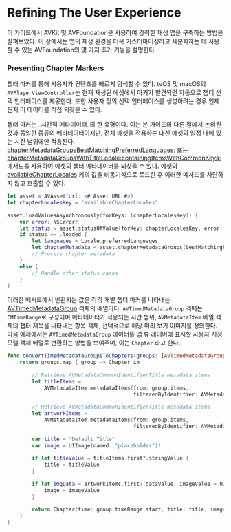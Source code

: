 # Refining The User Experience

이 가이드에서 AVKit 및 AVFoundation을 사용하여 강력한 재생 앱을 구축하는 방법을 살펴보았다. 이 장에서는 앱의 재생 환경을 더욱 커스터마이징하고 세분화하는 데 사용할 수 있는 AVFoundation의 몇 가지 추가 기능을 설명한다.

### Presenting Chapter Markers 

챕터 마커를 통해 사용자가 컨텐츠를 빠르게 탐색할 수 있다. tvOS 및 macOS의  `AVPlayerViewController`는 현재 재생된 에셋에서 마커가 발견되면 자동으로 챕터 선택 인터페이스를 제공한다. 또한 사용자 정의 선택 인터페이스를 생성하려는 경우 언제든지 이 데이터를 직접 되찾을 수 있다.

챕터 마커는 _시간적 메타데이터_의 한 유형이다. 이는 본 가이드의 다른 절에서 논의된 것과 동일한 종류의 메타데이터이지만, 전체 에셋을 적용하는 대신 에셋의 일정 내에 있는 시간 범위에만 적용된다. [chapterMetadataGroupsBestMatchingPreferredLanguages:](https://developer.apple.com/documentation/avfoundation/avasset/1390909-chaptermetadatagroupsbestmatchin) 또는 [chapterMetadataGroupsWithTitleLocale:containingItemsWithCommonKeys:](https://developer.apple.com/documentation/avfoundation/avasset/1388966-chaptermetadatagroupswithtitlelo) 메서드를 사용하여 에셋의 챕터 메타데이터를 되찾을 수 있다. 에셋의 [availableChapterLocales](https://developer.apple.com/documentation/avfoundation/avasset/1388228-availablechapterlocales) 키의 값을 비동기식으로 로드한 후 이러한 메서드를 차단하지 않고 호출할 수 있다.

```swift
let asset = AVAsset(url: <# Asset URL #>)
let chapterLocalesKey = "availableChapterLocales"
 
asset.loadValuesAsynchronously(forKeys: [chapterLocalesKey]) {
    var error: NSError?
    let status = asset.statusOfValue(forKey: chapterLocalesKey, error: &error)
    if status == .loaded {
        let languages = Locale.preferredLanguages
        let chapterMetadata = asset.chapterMetadataGroups(bestMatchingPreferredLanguages: languages)
        // Process chapter metadata
    }
    else {
        // Handle other status cases
    }
}
```

이러한 메서드에서 반환되는 값은 각각 개별 챕터 마커를 나타내는 [AVTimedMetadataGroup](https://developer.apple.com/documentation/avfoundation/avtimedmetadatagroup) 객체의 배열이다. `AVTimedMetadataGroup` 객체는 `CMTimeRange`로 구성되며 메타데이터가 적용되는 시간 범위, `AVMetadataItem` 배열 객체의 챕터 제목을 나타내는 항목 객체, 선택적으로 해당 미리 보기 이미지를 정의한다. 다음 예제에서는 `AVTimedMetadataGroup` 데이터를 앱 뷰 레이어에 표시할 사용자 지정 모델 객체 배열로 변환하는 방법을 보여주며, 이는 `Chapter` 라고 한다.

```swift
func convertTimedMetadataGroupsToChapters(groups: [AVTimedMetadataGroup]) -> [Chapter] {
    return groups.map { group -> Chapter in
 
        // Retrieve AVMetadataCommonIdentifierTitle metadata items
        let titleItems =
            AVMetadataItem.metadataItems(from: group.items,
                                         filteredByIdentifier: AVMetadataCommonIdentifierTitle)
 
        // Retrieve AVMetadataCommonIdentifierTitle metadata items
        let artworkItems =
            AVMetadataItem.metadataItems(from: group.items,
                                         filteredByIdentifier: AVMetadataCommonIdentifierArtwork)
 
        var title = "Default Title"
        var image = UIImage(named: "placeholder")!
 
        if let titleValue = titleItems.first?.stringValue {
            title = titleValue
        }
 
        if let imgData = artworkItems.first?.dataValue, imageValue = UIImage(data: imgData) {
            image = imageValue
        }
 
        return Chapter(time: group.timeRange.start, title: title, image: image)
    }
}
```

